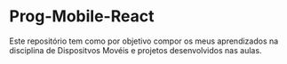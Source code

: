 # Prog-Mobile-React
Este repositório tem como por objetivo compor os meus aprendizados na disciplina de Dispositvos Movéis e projetos desenvolvidos nas aulas.
